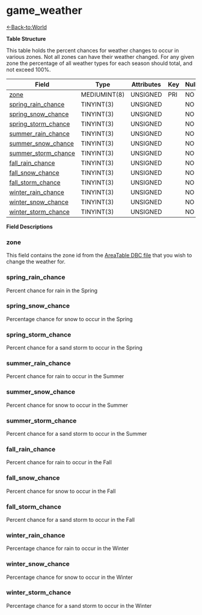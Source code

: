 # game\_weather

[<-Back-to:World](database-world.md)

**Table Structure**

This table holds the percent chances for weather changes to occur in various zones. Not all zones can have their weather changed. For any given zone the percentage of all weather types for each season should total, and not exceed 100%.

| Field                     | Type         | Attributes | Key | Null | Default | Extra | Comment |
|---------------------------|--------------|------------|-----|------|---------|-------|---------|
| [zone][1]                 | MEDIUMINT(8) | UNSIGNED   | PRI | NO   |         |       |         |
| [spring_rain_chance][2]   | TINYINT(3)   | UNSIGNED   |     | NO   |         |       |         |
| [spring_snow_chance][3]   | TINYINT(3)   | UNSIGNED   |     | NO   |         |       |         |
| [spring_storm_chance][4]  | TINYINT(3)   | UNSIGNED   |     | NO   |         |       |         |
| [summer_rain_chance][5]   | TINYINT(3)   | UNSIGNED   |     | NO   |         |       |         |
| [summer_snow_chance][6]   | TINYINT(3)   | UNSIGNED   |     | NO   |         |       |         |
| [summer_storm_chance][7]  | TINYINT(3)   | UNSIGNED   |     | NO   |         |       |         |
| [fall_rain_chance][8]     | TINYINT(3)   | UNSIGNED   |     | NO   |         |       |         |
| [fall_snow_chance][9]     | TINYINT(3)   | UNSIGNED   |     | NO   |         |       |         |
| [fall_storm_chance][10]   | TINYINT(3)   | UNSIGNED   |     | NO   |         |       |         |
| [winter_rain_chance][11]  | TINYINT(3)   | UNSIGNED   |     | NO   |         |       |         |
| [winter_snow_chance][12]  | TINYINT(3)   | UNSIGNED   |     | NO   |         |       |         |
| [winter_storm_chance][13] | TINYINT(3)   | UNSIGNED   |     | NO   |         |       |         |

[1]: #zone
[2]: #spring_rain_chance
[3]: #spring_snow_chance
[4]: #spring_storm_chance
[5]: #summer_rain_chance
[6]: #summer_snow_chance
[7]: #summer_storm_chance
[8]: #fall_rain_chance
[9]: #fall_snow_chance
[10]: #fall_storm_chance
[11]: #winter_rain_chance
[12]: #winter_snow_chance
[13]: #winter_storm_chance

**Field Descriptions**

### zone

This field contains the zone id from the [AreaTable DBC file](AreaTable) that you wish to change the weather for.

### spring\_rain\_chance

Percent chance for rain in the Spring

### spring\_snow\_chance

Percentage chance for snow to occur in the Spring

### spring\_storm\_chance

Percent chance for a sand storm to occur in the Spring

### summer\_rain\_chance

Percent chance for rain to occur in the Summer

### summer\_snow\_chance

Percent chance for snow to occur in the Summer

### summer\_storm\_chance

Percent chance for a sand storm to occur in the Summer

### fall\_rain\_chance

Percent chance for rain to occur in the Fall

### fall\_snow\_chance

Percent chance for snow to occur in the Fall

### fall\_storm\_chance

Percent chance for a sand storm to occur in the Fall

### winter\_rain\_chance

Percentage chance for rain to occur in the Winter

### winter\_snow\_chance

Percentage chance for snow to occur in the Winter

### winter\_storm\_chance

Percentage chance for a sand storm to occur in the Winter
